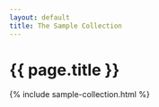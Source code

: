 ```yaml
---
layout: default
title: The Sample Collection
---
```


# {{ page.title }}

{% include sample-collection.html %}